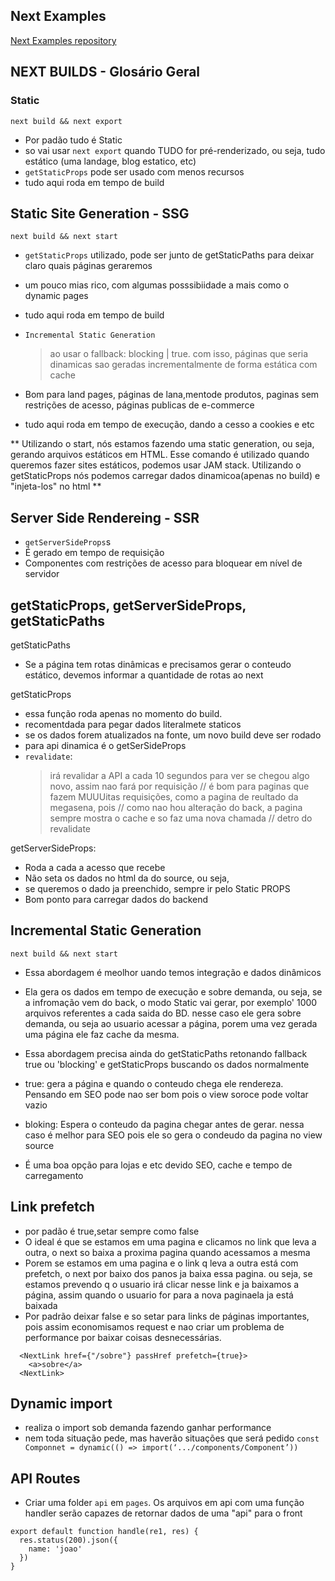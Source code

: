 

## Next Examples
[Next Examples repository](https://github.com/vercel/next.js/tree/canary/examples)


## NEXT BUILDS - Glosário Geral

### Static
```next build && next export```
- Por padão tudo é Static
- so vai usar ```next export``` quando TUDO for pré-renderizado, ou seja, tudo estático (uma landage, blog estatico, etc)
- `getStaticProps` pode ser usado com menos recursos
- tudo aqui roda em tempo de build


## Static Site Generation - SSG
```next build && next start```
- `getStaticProps` utilizado, pode ser junto de getStaticPaths para deixar claro quais páginas geraremos 
- um pouco mias rico, com algumas posssibiidade a mais como o dynamic pages
- tudo aqui roda em tempo de build

- `Incremental Static Generation`
  > ao usar o fallback: blocking | true.
  > com isso, páginas que seria dinamicas sao geradas incrementalmente de forma estática com cache 

- Bom para land pages, páginas de lana,mentode produtos, paginas sem restrições de acesso, páginas publicas de e-commerce 
- tudo aqui roda em tempo de execução, dando a cesso a cookies e etc



**
Utilizando o start, nós estamos fazendo uma static generation, ou seja, gerando arquivos estáticos em HTML. Esse comando é utilizado quando queremos fazer sites estáticos, podemos usar JAM stack.
Utilizando o getStaticProps  nós podemos carregar dados dinamicoa(apenas no build) e "injeta-los" no html
**


## Server Side Rendereing - SSR
- `getServerSideProps`s
- É gerado em tempo de requisição
- Componentes com restrições de acesso para bloquear em nível de servidor 




## getStaticProps, getServerSideProps, getStaticPaths

getStaticPaths
- Se a página tem rotas dinâmicas e precisamos gerar o conteudo estático, devemos informar a quantidade de rotas ao next


getStaticProps
- essa função roda apenas no momento do build. 
- recomentdada para pegar dados literalmete staticos
- se os dados forem atualizados na fonte, um novo build deve ser rodado
- para api dinamica é o getSerSideProps
- `revalidate`:
  > irá revalidar a API a cada 10 segundos para ver se chegou algo novo, assim nao fará por requisição
    // é bom para paginas que fazem MUUUitas requisições, como a pagina de reultado da megasena, pois
    // como nao hou alteração do back, a pagina sempre mostra o cache e so faz uma nova chamada 
    // detro do revalidate


getServerSideProps:
- Roda a cada a acesso que recebe
- Não seta os dados no html da do source, ou seja,
- se queremos o dado ja preenchido, sempre ir pelo Static PROPS
- Bom ponto para carregar dados do backend



## Incremental Static Generation
```next build && next start```
- Essa abordagem é meolhor  uando temos integração e dados dinâmicos
- Ela gera os dados em tempo de execução e sobre demanda, ou seja, se a infromação vem do back, o modo Static vai gerar, por exemplo' 1000 arquivos referentes a cada saida do BD. nesse caso ele gera sobre demanda, ou seja ao usuario acessar a página, porem uma vez gerada  uma página ele faz cache da mesma.

- Essa abordagem precisa ainda do getStaticPaths retonando fallback true ou 'blocking' e getStaticProps buscando os dados normalmente
- true: gera a página e quando o conteudo chega ele rendereza. Pensando em SEO pode nao ser bom pois o view soroce pode voltar vazio
- bloking: Espera o conteudo da pagina chegar antes de gerar. nessa caso é melhor para SEO pois ele so gera o condeudo da pagina no view source
- É uma boa opção para lojas e etc devido SEO, cache e tempo de carregamento



## Link prefetch
- por padão é true,setar sempre como false
- O ideal é que se estamos em uma pagina e clicamos no link que leva a outra, o next so baixa a  proxima pagina quando acessamos a mesma
- Porem se estamos em uma pagina e o link q leva a outra está com prefetch, o next por baixo dos panos ja baixa essa pagina. ou seja, se estamos  prevendo q o usuario irá clicar nesse link e ja baixamos a página, assim quando o usuario for para a nova paginaela ja está baixada
- Por padrão deixar false e so setar para links de páginas importantes, pois assim economisamos request e nao criar um problema de performance por baixar coisas desnecessárias. 

```
  <NextLink href={"/sobre"} passHref prefetch={true}>
    <a>sobre</a>
  <NextLink>

```

## Dynamic import
- realiza o import sob demanda fazendo ganhar performance
- nem toda situação pede, mas haverão situações que será pedido
```const Componnet = dynamic(() => import(‘.../components/Component’))```

## API Routes

- Criar uma folder `api` em `pages`. Os arquivos em api com uma função handler serão capazes de retornar dados de uma "api" para o front
```
export default function handle(re1, res) {
  res.status(200).json({
    name: 'joao'
  })
}
```